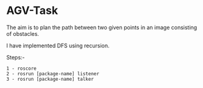 # AGV-Task

The aim is to plan the path between two given points in an image consisting of obstacles.

I have implemented DFS using recursion.

Steps:-
```
1 - roscore
2 - rosrun [package-name] listener
3 - rosrun [package-name] talker
```
